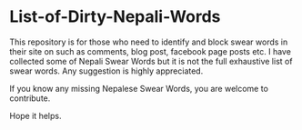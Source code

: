 # List-of-Dirty-Nepali-Words
This repository is for those who need to identify and block swear words in their site on such as comments, blog post, facebook page posts etc. I have collected some of Nepali Swear Words but it is not the full exhaustive list of swear words. Any suggestion is highly appreciated. 

If you know any missing Nepalese Swear Words, you are welcome to contribute.

Hope it helps.
